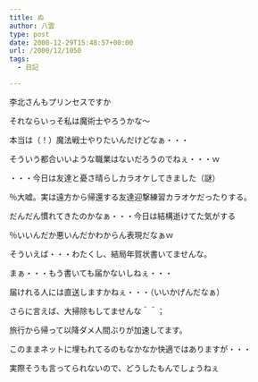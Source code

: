 ```yaml
---
title: ぬ
author: 八雲
type: post
date: 2000-12-29T15:48:57+00:00
url: /2000/12/1050
tags:
  - 日記

---
```

李北さんもプリンセスですか
  
それならいっそ私は魔術士やろうかな～
  
本当は（！）魔法戦士やりたいんだけどなぁ・・・
  
そういう都合いいような職業はないだろうのでねぇ・・・ｗ

・・・今日は友達と憂さ晴らしカラオケしてきました（謎）
  
％大嘘。実は遠方から帰還する友達迎撃練習カラオケだったりする。
  
だんだん慣れてきたのかなぁ・・・今日は結構逝けてた気がする
  
％いいんだか悪いんだかわからん表現だなぁｗ
  
そういえば・・・わたくし、結局年賀状書いてませんな。
  
まぁ・・・もう書いても届かないしねぇ・・・
  
届けれる人には直送しますかねぇ・・・（いいかげんだなぁ）
  
さらに言えば、大掃除もしてませんな＾＾；
  
旅行から帰って以降ダメ人間ぶりが加速してます。
  
このままネットに埋もれてるのもなかなか快適ではありますが・・・
  
実際そうも言ってられないので、どうしたもんでしょうねぇ

